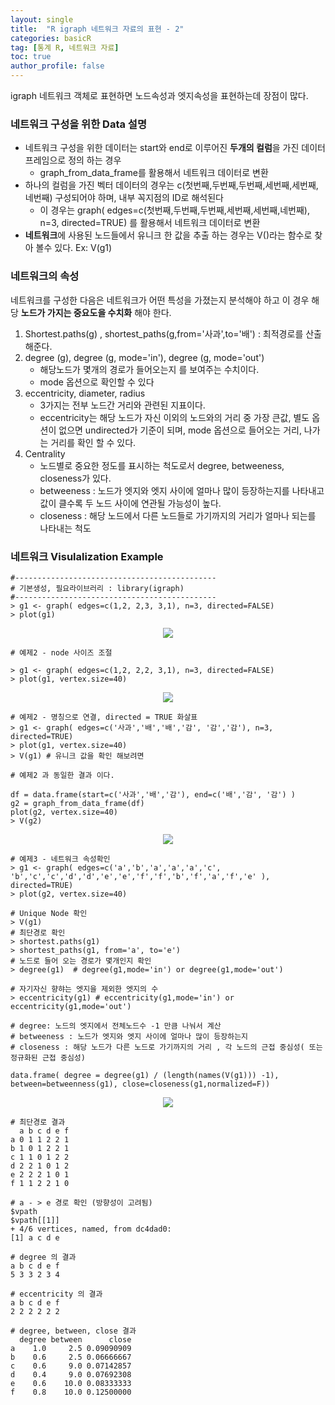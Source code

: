 ```yaml
---
layout: single
title:  "R igraph 네트워크 자료의 표현 - 2"
categories: basicR
tag: [통계 R, 네트워크 자료]
toc: true
author_profile: false
---
```


igraph 네트워크 객체로 표현하면 노드속성과 엣지속성을 표현하는데 장점이 많다.

### 네트워크 구성을 위한 Data 설명
* 네트워크 구성을 위한 데이터는 start와 end로 이루어진 **두개의 컬럼**을 가진 데이터 프레임으로 정의 하는 경우
  * graph_from_data_frame를 활용해서 네트워크 데이터로 변환
* 하나의 컬럼을 가진 벡터 데이터의 경우는 c(첫번째,두번째,두번째,세번째,세번째,네번째) 구성되어야 하며, 내부 꼭지점의 ID로 해석된다
  * 이 경우는  graph( edges=c(첫번째,두번째,두번째,세번째,세번째,네번째), n=3, directed=TRUE) 를 활용해서 네트워크 데이터로 변환
* **네트워크**에 사용된 노드들에서 유니크 한 값을 추출 하는 경우는 V()라는 함수로 찾아 볼수 있다. Ex: V(g1)

### 네트워크의 속성
네트워크를  구성한 다음은 네트워크가 어떤 특성을 가졌는지 분석해야 하고 이 경우 해당 **노드가 가지는 중요도을 수치화** 해야 한다.

1) Shortest.paths(g) , shortest_paths(g,from='사과',to='배') : 최적경로를 산출해준다.
2) degree (g), degree (g, mode='in'), degree (g, mode='out')
   * 해당노드가 몇개의 경로가 들어오는지 를 보여주는 수치이다.
   * mode 옵션으로 확인할 수 있다
3) eccentricity, diameter, radius
   * 3가지는 전부 노드간 거리와 관련된 지표이다.
   * eccentricity는 해당 노드가 자신 이외의 노드와의 거리 중 가장 큰값, 별도 옵션이 없으면 undirected가 기준이 되며, mode 옵션으로 들어오는 거리, 나가는 거리를 확인 할 수 있다.
4) Centrality
   * 노드별로 중요한 정도를 표시하는 척도로서 degree, betweeness, closeness가 있다.
   * betweeness : 노드가 엣지와 엣지 사이에 얼마나 많이 등장하는지를 나타내고 값이 클수록 두 노드 사이에 연관될 가능성이 높다.
   * closeness : 해당 노드에서 다른 노드들로 가기까지의 거리가 얼마나 되는를 나타내는 척도

### 네트워크 Visulalization Example

```{r}
#---------------------------------------------
# 기본생성, 필요라이브러리 : library(igraph)
#---------------------------------------------
> g1 <- graph( edges=c(1,2, 2,3, 3,1), n=3, directed=FALSE)
> plot(g1)
```
<center><img src="../../images/2022-03-26-basicR-6/pic-1.png"></center>

```{r}
# 예제2 - node 사이즈 조절

> g1 <- graph( edges=c(1,2, 2,2, 3,1), n=3, directed=FALSE)
> plot(g1, vertex.size=40)
```

<center><img src="../../images/2022-03-26-basicR-6/pic-2.png"></center>

```{r}
# 예제2 - 명칭으로 연결, directed = TRUE 화살표
> g1 <- graph( edges=c('사과','배','배','감', '감','감'), n=3, directed=TRUE)
> plot(g1, vertex.size=40)
> V(g1) # 유니크 값을 확인 해보려면
```
```{r}
# 예제2 과 동일한 결과 이다.

df = data.frame(start=c('사과','배','감'), end=c('배','감', '감') )
g2 = graph_from_data_frame(df)
plot(g2, vertex.size=40)
> V(g2)
```
<center><img src="../../images/2022-03-26-basicR-6/pic-3.png"></center>

```{r}
# 예제3 - 네트워크 속성확인
> g1 <- graph( edges=c('a','b','a','a','a','c', 'b','c','c','d','d','e','e','f','f','b','f','a','f','e' ),  directed=TRUE)
> plot(g2, vertex.size=40)

# Unique Node 확인
> V(g1)
# 최단경로 확인
> shortest.paths(g1)
> shortest_paths(g1, from='a', to='e')
# 노드로 들어 오는 경로가 몇개인지 확인
> degree(g1)  # degree(g1,mode='in') or degree(g1,mode='out')

# 자기자신 향햐는 엣지을 제외한 엣지의 수
> eccentricity(g1) # eccentricity(g1,mode='in') or eccentricity(g1,mode='out')

# degree: 노드의 엣지에서 전체노드수 -1 만큼 나눠서 계산
# betweeness : 노드가 엣지와 엣지 사이에 얼마나 많이 등장하는지
# closeness : 해당 노드가 다른 노드로 가기까지의 거리 , 각 노드의 근접 중심성( 또는 정규화된 근접 중심성)

data.frame( degree = degree(g1) / (length(names(V(g1))) -1), between=betweenness(g1), close=closeness(g1,normalized=F))

```
<center><img src="../../images/2022-03-26-basicR-6/pic-4.png"></center>

```
# 최단경로 결과
  a b c d e f
a 0 1 1 2 2 1
b 1 0 1 2 2 1
c 1 1 0 1 2 2
d 2 2 1 0 1 2
e 2 2 2 1 0 1
f 1 1 2 2 1 0

# a - > e 경로 확인 (방향성이 고려됨)
$vpath
$vpath[[1]]
+ 4/6 vertices, named, from dc4dad0:
[1] a c d e

# degree 의 결과
a b c d e f 
5 3 3 2 3 4 

# eccentricity 의 결과
a b c d e f 
2 2 2 2 2 2 

# degree, between, close 결과
  degree between      close
a    1.0     2.5 0.09090909
b    0.6     2.5 0.06666667
c    0.6     9.0 0.07142857
d    0.4     9.0 0.07692308
e    0.6    10.0 0.08333333
f    0.8    10.0 0.12500000
```

